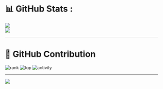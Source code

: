 # 📊 GitHub Stats :
![](https://github-readme-stats.vercel.app/api/top-langs/?username=ellididao&theme=omni&hide_border=false&include_all_commits=true&count_private=false&layout=compact)</br>
![](https://github-readme-stats.vercel.app/api?username=ellididao&theme=omni&hide_border=false&include_all_commits=true&count_private=false)

---

# 🔰 GitHub Contribution
![rank](https://github-readme-streak-stats.herokuapp.com/?user=ellididao&theme=radical&hide_border=true)
![top](https://github-profile-summary-cards.vercel.app/api/cards/profile-details?username=ellididao&theme=radical)
![activity](https://activity-graph.herokuapp.com/graph?username=ellididao&bg_color=141321&color=D9D9D9&line=FCFF00&point=FFFFFF&hide_border=true)

---

[![](https://visitcount.itsvg.in/api?id=ellididao&label=Profile%20Views&pretty=false)](https://visitcount.itsvg.in)



